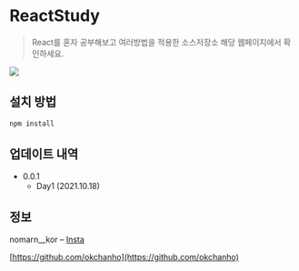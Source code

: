 # ReactStudy
> React를 혼자 공부해보고 여러방법을 적용한 소스저장소
> 해당 웹페이지에서 확인하세요.

![](../header.png)

## 설치 방법

```sh
npm install
```

## 업데이트 내역

* 0.0.1
    * Day1 (2021.10.18)

## 정보
nomarn__kor – [Insta](https://www.instagram.com/norman__kor/?hl=ko) 

[https://github.com/okchanho](https://github.com/okchanho)
